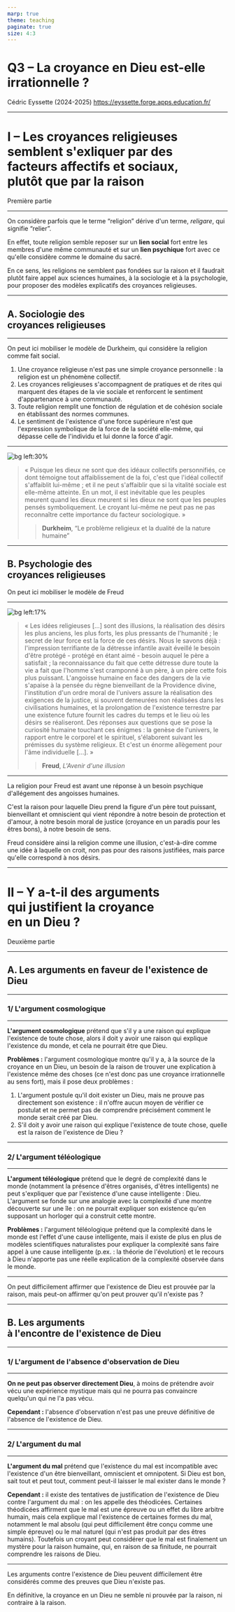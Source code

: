 ```yaml
---
marp: true
theme: teaching
paginate: true
size: 4:3
---
```


<!-- _class: titre -->

# Q3 – La croyance en Dieu est-elle irrationnelle ?
Cédric Eyssette (2024-2025)
https://eyssette.forge.apps.education.fr/


---
<!-- _class: partie -->
# I – Les croyances religieuses<br> semblent s'exliquer par des<br>facteurs affectifs et sociaux, <br>plutôt que par la raison <!-- fit -->
Première partie

---
<!-- _class: fppp -->

On considère parfois que le terme “religion” dérive d'un terme, _religare_, qui signifie “relier”.

<span data-marpit-fragment="1">En effet, toute religion semble reposer sur un **lien social** fort entre les membres d'une même communauté</span> <span data-marpit-fragment="2">et sur un **lien psychique** fort avec ce qu'elle considère comme le domaine du sacré.</span>

<span data-marpit-fragment="3">En ce sens, les religions ne semblent pas fondées sur la raison et il faudrait plutôt faire appel aux sciences humaines, à la sociologie et à la psychologie, pour proposer des modèles explicatifs des croyances religieuses.</span>


---
<!-- _class: souspartie -->
## A. Sociologie des <br>croyances religieuses <!-- fit -->


---
<!-- _class: fmm -->
On peut ici mobiliser le modèle de Durkheim, qui considère la religion comme fait social.

1) Une croyance religieuse n'est pas une simple croyance personnelle : la religion est un phénomène collectif.
2) Les croyances religieuses s'accompagnent de pratiques et de rites qui marquent des étapes de la vie sociale et renforcent le sentiment d'appartenance à une communauté.
3) Toute religion remplit une fonction de régulation et de cohésion sociale en établissant des normes communes.
4) Le sentiment de l'existence d'une force supérieure n'est que l'expression symbolique de la force de la société elle-même, qui dépasse celle de l'individu et lui donne la force d'agir.


---
<!-- _class: citationC f -->

![bg left:30%](https://upload.wikimedia.org/wikipedia/commons/2/23/%C3%89mile_Durkheim.jpg)

>« Puisque les dieux ne sont que des idéaux collectifs personnifiés, ce dont témoigne tout affaiblissement de la foi, c'est que l'idéal collectif s'affaiblit lui-même ; et il ne peut s'affaiblir que si la vitalité sociale est elle-même atteinte. En un mot, il est inévitable que les peuples meurent quand les dieux meurent si les dieux ne sont que les peuples pensés symboliquement. Le croyant lui-même ne peut pas ne pas reconnaître cette importance du facteur sociologique. »
>>**Durkheim**, “Le problème religieux et la dualité de la nature humaine”


---
<!-- _class: souspartie -->
## B. Psychologie des<br> croyances religieuses <!-- fit -->

<span data-marpit-fragment="1">On peut ici mobiliser le modèle de Freud</span>

---
<!-- _class: citationC fmmmmmm -->

![bg left:17%](https://upload.wikimedia.org/wikipedia/commons/thumb/3/36/Sigmund_Freud%2C_by_Max_Halberstadt_%28cropped%29.jpg/520px-Sigmund_Freud%2C_by_Max_Halberstadt_%28cropped%29.jpg)

>« Les idées religieuses […] sont des illusions, la réalisation des désirs les plus anciens, les plus forts, les plus pressants de l'humanité ; le secret de leur force est la force de ces désirs. Nous le savons déjà : l'impression terrifiante de la détresse infantile avait éveillé le besoin d'être protégé - protégé en étant aimé - besoin auquel le père a satisfait ; la reconnaissance du fait que cette détresse dure toute la vie a fait que l'homme s'est cramponné à un père, à un père cette fois plus puissant. L'angoisse humaine en face des dangers de la vie s'apaise à la pensée du règne bienveillant de la Providence divine, l'institution d'un ordre moral de l'univers assure la réalisation des exigences de la justice, si souvent demeurées non réalisées dans les civilisations humaines, et la prolongation de l'existence terrestre par une existence future fournit les cadres du temps et le lieu où les désirs se réaliseront. Des réponses aux questions que se pose la curiosité humaine touchant ces énigmes : la genèse de l'univers, le rapport entre le corporel et le spirituel, s'élaborent suivant les prémisses du système religieux. Et c'est un énorme allègement pour l'âme individuelle […]. »
>>**Freud**, _L'Avenir d'une illusion_

---
<!-- _class: f -->

La religion pour Freud est avant une réponse à un besoin psychique d'allégement des angoisses humaines.

<span data-marpit-fragment="1">C'est la raison pour laquelle Dieu prend la figure d'un père tout puissant, bienveillant et omniscient qui vient répondre à notre besoin de protection et d'amour, à notre besoin moral de justice (croyance en un paradis pour les êtres bons), à notre besoin de sens.</span>

<span data-marpit-fragment="2">Freud considère ainsi la religion comme une illusion, c'est-à-dire comme une idée à laquelle on croit, non pas pour des raisons justifiées, mais parce qu'elle correspond à nos désirs.</span>

---
<!-- _class: partie -->
# II – Y a-t-il des arguments <br>qui justifient la croyance<br> en un Dieu ? <!-- fit -->
Deuxième partie

---
<!-- _class: souspartie -->
## A. Les arguments en faveur de l'existence de Dieu


---
<!-- _class: etape -->
### 1/ L'argument cosmologique


---
<!-- _class: fmmmm -->
**L'argument cosmologique** prétend que s'il y a une raison qui explique l'existence de toute chose, alors il doit y avoir une raison qui explique l'existence du monde, et cela ne pourrait être que Dieu.

<span data-marpit-fragment="1">**Problèmes :** l'argument cosmologique montre qu'il y a, à la source de la croyance en un Dieu, un besoin de la raison de trouver une explication à l'existence même des choses (ce n'est donc pas une croyance irrationnelle au sens fort), mais il pose deux problèmes :</span>
1) L'argument postule qu'il doit exister un Dieu, mais ne prouve pas directement son existence : il n'offre aucun moyen de vérifier ce postulat et ne permet pas de comprendre précisément comment le monde serait créé par Dieu.
2) S'il doit y avoir une raison qui explique l'existence de toute chose, quelle est la raison de l'existence de Dieu ? 


---
<!-- _class: etape -->
### 2/ L'argument téléologique


---
<!-- _class: fmmm -->
**L'argument téléologique** prétend que le degré de complexité dans le monde (notamment la présence d'êtres organisés, d'êtres intelligents) ne peut s'expliquer que par l'existence d'une cause intelligente : Dieu. <span data-marpit-fragment="1">L'argument se fonde sur une analogie avec la complexité d'une montre découverte sur une île : on ne pourrait expliquer son existence qu'en supposant un horloger qui a construit cette montre.</span>

<span data-marpit-fragment="2">**Problèmes :** l'argument téléologique prétend que la complexité dans le monde est l'effet d'une cause intelligente, mais il existe de plus en plus de modèles scientifiques naturalistes pour expliquer la complexité sans faire appel à une cause intelligente (p.ex. : la théorie de l'évolution) et le recours à Dieu n'apporte pas une réelle explication de la complexité observée dans le monde.</span>


---
<!-- _class:  -->
On peut difficilement affirmer que l'existence de Dieu est prouvée par la raison, mais peut-on affirmer qu'on peut prouver qu'il n'existe pas ?

---
<!-- _class: souspartie -->
## B. Les arguments <br>à l'encontre de l'existence de Dieu


---
<!-- _class: etape -->
### 1/ L'argument de l'absence d'observation de Dieu

---
<!-- _class:  -->
**On ne peut pas observer directement Dieu**, à moins de prétendre avoir vécu une expérience mystique mais qui ne pourra pas convaincre quelqu'un qui ne l'a pas vécu.

<span data-marpit-fragment="1">**Cependant :** l'absence d'observation n'est pas une preuve définitive de l'absence de l'existence de Dieu.</span>

---
<!-- _class: etape -->
### 2/ L'argument du mal

---
<!-- _class: fmmm  -->
**L'argument du mal** prétend que l'existence du mal est incompatible avec l'existence d'un être bienveillant, omniscient et omnipotent. Si Dieu est bon, sait tout et peut tout, comment peut-il laisser le mal exister dans le monde ?

<span data-marpit-fragment="1">**Cependant :** il existe des tentatives de justification de l'existence de Dieu contre l'argument du mal : on les appelle des théodicées. Certaines théodicées affirment que le mal est une épreuve ou un effet du libre arbitre humain</span><span data-marpit-fragment="2">, mais cela explique mal l'existence de certaines formes du mal, notamment le mal absolu (qui peut difficilement être conçu comme une simple épreuve) ou le mal naturel (qui n'est pas produit par des êtres humains).</span><span data-marpit-fragment="3"> Toutefois un croyant peut considérer que le mal est finalement un mystère pour la raison humaine, qui, en raison de sa finitude, ne pourrait comprendre les raisons de Dieu.</span>


---
<!-- _class:  -->

Les arguments contre l'existence de Dieu peuvent difficilement être considérés comme des preuves que Dieu n'existe pas.

En définitive, la croyance en un Dieu ne semble ni prouvée par la raison, ni contraire à la raison.